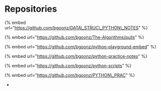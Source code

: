 # Repositories

{% embed url="https://github.com/bgoonz/DATA\_STRUC\_PYTHON\_NOTES" %}

{% embed url="https://github.com/bgoonz/The-Algorithms/pulls" %}

{% embed url="https://github.com/bgoonz/python-playground-embed" %}

{% embed url="https://github.com/bgoonz/python-practice-notes" %}

{% embed url="https://github.com/bgoonz/python-scripts" %}

{% embed url="https://github.com/bgoonz/PYTHON\_PRAC" %}

-
